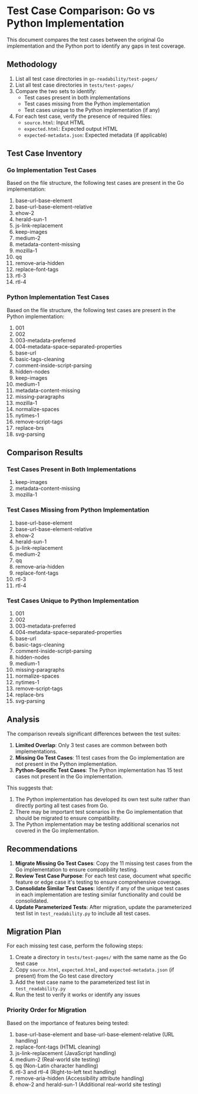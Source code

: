 # Test Case Comparison: Go vs Python Implementation

This document compares the test cases between the original Go implementation and the Python port to identify any gaps in test coverage.

## Methodology

1. List all test case directories in `go-readability/test-pages/`
2. List all test case directories in `tests/test-pages/`
3. Compare the two sets to identify:
   - Test cases present in both implementations
   - Test cases missing from the Python implementation
   - Test cases unique to the Python implementation (if any)
4. For each test case, verify the presence of required files:
   - `source.html`: Input HTML
   - `expected.html`: Expected output HTML
   - `expected-metadata.json`: Expected metadata (if applicable)

## Test Case Inventory

### Go Implementation Test Cases

Based on the file structure, the following test cases are present in the Go implementation:

1. base-url-base-element
2. base-url-base-element-relative
3. ehow-2
4. herald-sun-1
5. js-link-replacement
6. keep-images
7. medium-2
8. metadata-content-missing
9. mozilla-1
10. qq
11. remove-aria-hidden
12. replace-font-tags
13. rtl-3
14. rtl-4

### Python Implementation Test Cases

Based on the file structure, the following test cases are present in the Python implementation:

1. 001
2. 002
3. 003-metadata-preferred
4. 004-metadata-space-separated-properties
5. base-url
6. basic-tags-cleaning
7. comment-inside-script-parsing
8. hidden-nodes
9. keep-images
10. medium-1
11. metadata-content-missing
12. missing-paragraphs
13. mozilla-1
14. normalize-spaces
15. nytimes-1
16. remove-script-tags
17. replace-brs
18. svg-parsing

## Comparison Results

### Test Cases Present in Both Implementations

1. keep-images
2. metadata-content-missing
3. mozilla-1

### Test Cases Missing from Python Implementation

1. base-url-base-element
2. base-url-base-element-relative
3. ehow-2
4. herald-sun-1
5. js-link-replacement
6. medium-2
7. qq
8. remove-aria-hidden
9. replace-font-tags
10. rtl-3
11. rtl-4

### Test Cases Unique to Python Implementation

1. 001
2. 002
3. 003-metadata-preferred
4. 004-metadata-space-separated-properties
5. base-url
6. basic-tags-cleaning
7. comment-inside-script-parsing
8. hidden-nodes
9. medium-1
10. missing-paragraphs
11. normalize-spaces
12. nytimes-1
13. remove-script-tags
14. replace-brs
15. svg-parsing

## Analysis

The comparison reveals significant differences between the test suites:

1. **Limited Overlap**: Only 3 test cases are common between both implementations.
2. **Missing Go Test Cases**: 11 test cases from the Go implementation are not present in the Python implementation.
3. **Python-Specific Test Cases**: The Python implementation has 15 test cases not present in the Go implementation.

This suggests that:

1. The Python implementation has developed its own test suite rather than directly porting all test cases from Go.
2. There may be important test scenarios in the Go implementation that should be migrated to ensure compatibility.
3. The Python implementation may be testing additional scenarios not covered in the Go implementation.

## Recommendations

1. **Migrate Missing Go Test Cases**: Copy the 11 missing test cases from the Go implementation to ensure compatibility testing.
2. **Review Test Case Purpose**: For each test case, document what specific feature or edge case it's testing to ensure comprehensive coverage.
3. **Consolidate Similar Test Cases**: Identify if any of the unique test cases in each implementation are testing similar functionality and could be consolidated.
4. **Update Parameterized Tests**: After migration, update the parameterized test list in `test_readability.py` to include all test cases.

## Migration Plan

For each missing test case, perform the following steps:

1. Create a directory in `tests/test-pages/` with the same name as the Go test case
2. Copy `source.html`, `expected.html`, and `expected-metadata.json` (if present) from the Go test case directory
3. Add the test case name to the parameterized test list in `test_readability.py`
4. Run the test to verify it works or identify any issues

### Priority Order for Migration

Based on the importance of features being tested:

1. base-url-base-element and base-url-base-element-relative (URL handling)
2. replace-font-tags (HTML cleaning)
3. js-link-replacement (JavaScript handling)
4. medium-2 (Real-world site testing)
5. qq (Non-Latin character handling)
6. rtl-3 and rtl-4 (Right-to-left text handling)
7. remove-aria-hidden (Accessibility attribute handling)
8. ehow-2 and herald-sun-1 (Additional real-world site testing)